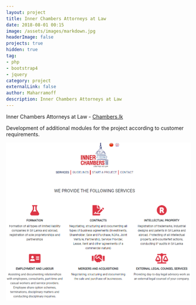```yaml
---
layout: project
title: Inner Chambers Attorneys at Law
date: 2018-08-01 00:15
image: /assets/images/markdown.jpg
headerImage: false
projects: true
hidden: true
tag:
- php
- bootstrap4
- jquery
category: project
externalLink: false
author: Maharramoff
description: Inner Chambers Attorneys at Law
---
```


Inner Chambers Attorneys at Law - [Chambers.lk](https://chambers.lk)

Development of additional modules for the project according to customer requirements.

![](/assets/images/projects/chambers.lk.png)
